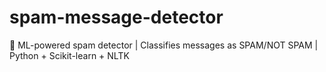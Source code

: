# spam-message-detector
📩 ML-powered spam detector | Classifies messages as SPAM/NOT SPAM | Python + Scikit-learn + NLTK
